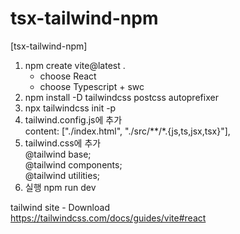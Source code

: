 # tsx-tailwind-npm

[tsx-tailwind-npm]  
1. npm create vite@latest .  
    - choose React  
    - choose Typescript + swc  
2. npm install -D tailwindcss postcss autoprefixer  
3. npx tailwindcss init -p
4. tailwind.config.js에 추가  
    content: ["./index.html", "./src/**/*.{js,ts,jsx,tsx}"],  
5. tailwind.css에 추가  
    @tailwind base;  
    @tailwind components;  
    @tailwind utilities;  
6. 실행 npm run dev

tailwind site - Download  
https://tailwindcss.com/docs/guides/vite#react